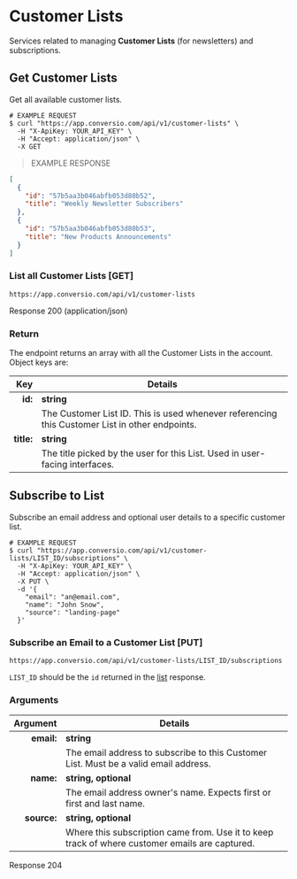 # Customer Lists
Services related to managing **Customer Lists** (for newsletters) and subscriptions.

## Get Customer Lists

Get all available customer lists.

```shell
# EXAMPLE REQUEST
$ curl "https://app.conversio.com/api/v1/customer-lists" \
  -H "X-ApiKey: YOUR_API_KEY" \
  -H "Accept: application/json" \
  -X GET
```

> EXAMPLE RESPONSE

```json
[
  {
    "id": "57b5aa3b046abfb053d80b52",
    "title": "Weekly Newsletter Subscribers"
  },
  {
    "id": "57b5aa3b046abfb053d80b53",
    "title": "New Products Announcements"
  }
]
```

### List all Customer Lists [GET]

`https://app.conversio.com/api/v1/customer-lists`

<aside class="success">
  Response 200 (application/json)
</aside>

### Return

The endpoint returns an array with all the Customer Lists in the account. Object keys are:

|Key|Details|
|-------:|-----------|
|**id:**|**string**|
||The Customer List ID. This is used whenever referencing this Customer List in other endpoints.|
|**title:**|**string**|
||The title picked by the user for this List. Used in user-facing interfaces.|

## Subscribe to List

Subscribe an email address and optional user details to a specific customer list.

```shell
# EXAMPLE REQUEST
$ curl "https://app.conversio.com/api/v1/customer-lists/LIST_ID/subscriptions" \
  -H "X-ApiKey: YOUR_API_KEY" \
  -H "Accept: application/json" \
  -X PUT \
  -d '{
    "email": "an@email.com",
    "name": "John Snow",
    "source": "landing-page"
  }'
```

### Subscribe an Email to a Customer List [PUT]

`https://app.conversio.com/api/v1/customer-lists/LIST_ID/subscriptions`

`LIST_ID` should be the `id` returned in the [list](#get-customer-lists) response.

### Arguments

|Argument|Details|
|-------:|-----------|
|**email:**|**string**|
||The email address to subscribe to this Customer List. Must be a valid email address.|
|**name:**|**string, optional**|
||The email address owner's name. Expects first or first and last name.|
|**source:**|**string, optional**|
||Where this subscription came from. Use it to keep track of where customer emails are captured.|

<aside class="success">
  Response 204
</aside>
